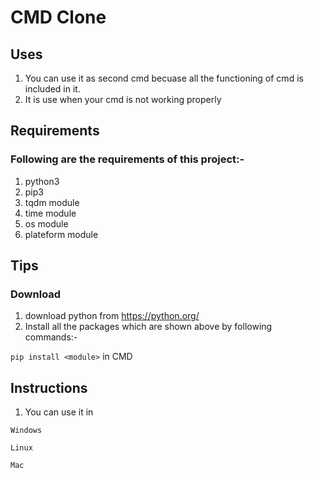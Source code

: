 # CMD Clone

## Uses
1. You can use it as second cmd becuase all the functioning of cmd is included in it.
2. It is use when your cmd is not working properly

## Requirements
### Following are the requirements of this project:-
1. python3
2. pip3
3. tqdm module
4. time module
5. os module
6. plateform module

## Tips
### Download
1. download python from https://python.org/
2. Install all the packages which are shown above by following commands:-

``` pip install <module> ``` in CMD

## Instructions
1. You can use it in

```Windows```

```Linux```

```Mac```
